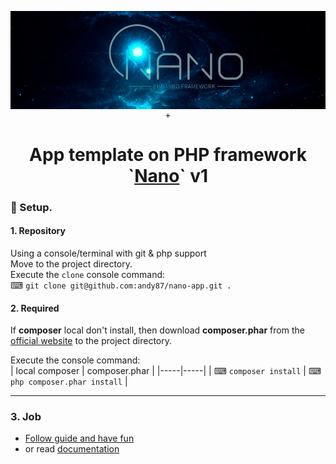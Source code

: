 <p align='center'>
  <img align='center' src="https://github.com/andy87/nano-framework/raw/master/Docs/background.jpg" style="max-width: 100%;">+
  <h1 align='center'> App template on PHP framework `<a href="https://github.com/andy87/nano-framework">Nano<a/>` v1 </h1>
</p>



### 🔌 Setup.  

#### 1. Repository  
Using a console/terminal with git & php support  
Move to the project directory.  
Execute the `clone` console command:  
⌨ `git clone git@github.com:andy87/nano-app.git .`  

#### 2. Required  
If **composer** local don't install, then download **composer.phar** from the <a href="https://getcomposer.org/download/">official website</a> to the project directory.  

Execute the console command:  
| local composer | composer.phar |
|-----|-----|
| ⌨ `composer install` | ⌨ `php composer.phar install` |

__________

### 3. Job
* <a href="/docs/en/guide.md">Follow guide and have fun</a>
* or read <a href="/docs/en/">documentation</a>

